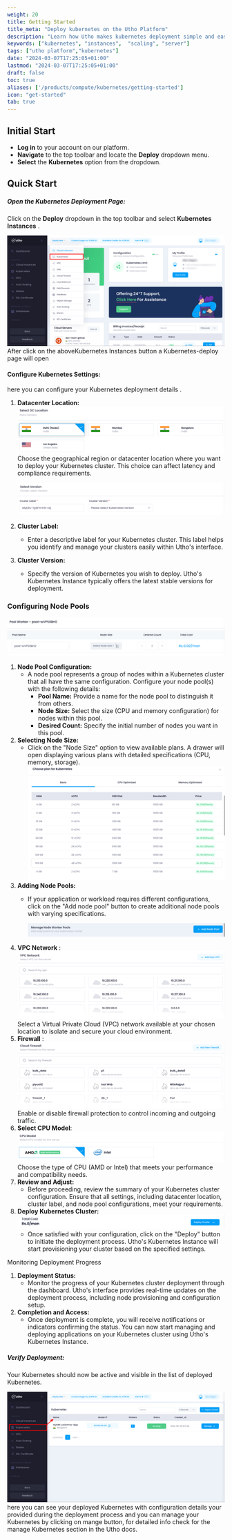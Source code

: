 ```yaml
---
weight: 20
title: Getting Started
title_meta: "Deploy kubernetes on the Utho Platform"
description: "Learn how Utho makes kubernetes deployment simple and easy so you easily anticipate your kubernetes infrastructure costs"
keywords: ["kubernetes", "instances",  "scaling", "server"]
tags: ["utho platform","kubernetes"]
date: "2024-03-07T17:25:05+01:00"
lastmod: "2024-03-07T17:25:05+01:00"
draft: false
toc: true
aliases: ['/products/compute/kubernetes/getting-started']
icon: "get-started"
tab: true
---
```

## Initial Start

* **Log in** to your account on our platform.
* **Navigate** to the top toolbar and locate the **Deploy** dropdown menu.
* **Select** the **Kubernetes** option from the dropdown.

## Quick Start

##### Open the Kubernetes Deployment Page:

Click on the **Deploy** dropdown in the top toolbar and select **Kubernetes** **Instances** .

![1718880856885](image/index/1718880856885.png)After click on the aboveKubernetes Instances button a Kubernetes-deploy page will open

#### Configure Kubernetes Settings:

here you can configure your Kubernetes deployment details .

1. **Datacenter Location:**![1718884002566](image/index/1718884002566.png)Choose the geographical region or datacenter location where you want to deploy your Kubernetes cluster. This choice can affect latency and compliance requirements.

   ![1718884077167](image/index/1718884077167.png)
2. **Cluster Label:**

   * Enter a descriptive label for your Kubernetes cluster. This label helps you identify and manage your clusters easily within Utho's interface.
3. **Cluster Version:**

   * Specify the version of Kubernetes you wish to deploy. Utho's Kubernetes Instance typically offers the latest stable versions for deployment.

### Configuring Node Pools

![1718884092020](image/index/1718884092020.png)

1. **Node Pool Configuration:**
   * A node pool represents a group of nodes within a Kubernetes cluster that all have the same configuration. Configure your node pool(s) with the following details:
     * **Pool Name:** Provide a name for the node pool to distinguish it from others.
     * **Node Size:** Select the size (CPU and memory configuration) for nodes within this pool.
     * **Desired Count:** Specify the initial number of nodes you want in this pool.
2. **Selecting Node Size:**
   * Click on the "Node Size" option to view available plans. A drawer will open displaying various plans with detailed specifications (CPU, memory, storage).![1718884289329](image/index/1718884289329.png)
3. **Adding Node Pools:**
   * If your application or workload requires different configurations, click on the "Add node pool" button to create additional node pools with varying specifications.

     ![1718884312535](image/index/1718884312535.png)
4. **VPC Network** :![1718884652667](image/index/1718884652667.png)Select a Virtual Private Cloud (VPC) network available at your chosen location to isolate and secure your cloud environment.
5. **Firewall** :![1718884695328](image/index/1718884695328.png)Enable or disable firewall protection to control incoming and outgoing traffic.
6. **Select CPU Model**:![1718884761852](image/index/1718884761852.png)Choose the type of CPU (AMD or Intel) that meets your performance and compatibility needs.
7. **Review and Adjust:**
   * Before proceeding, review the summary of your Kubernetes cluster configuration. Ensure that all settings, including datacenter location, cluster label, and node pool configurations, meet your requirements.
8. **Deploy Kubernetes Cluster:![1718884773325](image/index/1718884773325.png)**
   * Once satisfied with your configuration, click on the "Deploy" button to initiate the deployment process. Utho's Kubernetes Instance will start provisioning your cluster based on the specified settings.

Monitoring Deployment Progress

1. **Deployment Status:**
   * Monitor the progress of your Kubernetes cluster deployment through the dashboard. Utho's interface provides real-time updates on the deployment process, including node provisioning and configuration setup.
2. **Completion and Access:**
   * Once deployment is complete, you will receive notifications or indicators confirming the status. You can now start managing and deploying applications on your Kubernetes cluster using Utho's Kubernetes Instance.

##### Verify Deployment:

Your Kubernetes should now be active and visible in the list of deployed Kubernetes.

![1718883976293](image/index/1718883976293.png)here you can see your deployed Kubernetes with configuration details your provided during the deployment process and you can manage your Kubernetes by clicking on mange button, for detailed info check for the manage Kubernetes section in the Utho docs.
